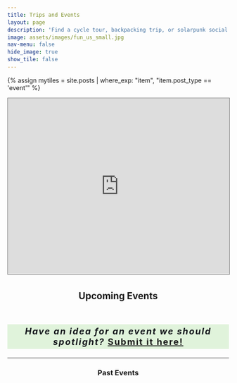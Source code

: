 ```yaml
---
title: Trips and Events
layout: page
description: 'Find a cycle tour, backpacking trip, or solarpunk social near you'
image: assets/images/fun_us_small.jpg
nav-menu: false
hide_image: true
show_tile: false
---
```


{% assign mytiles = site.posts | where_exp: "item", "item.post_type == 'event'" %}

<!-- Main -->
<div id="main">


<section id="one">
    <div class="inner" style="padding:0">
        <div class="iframeholder image right">
            <iframe src="https://calendar.google.com/calendar/embed?height=600&wkst=1&bgcolor=%234285F4&ctz=America%2FChicago&showPrint=0&showCalendars=0&showNav=1&showTitle=0&src=c29sYXJwdW5rdHJhdmVsQGdtYWlsLmNvbQ&color=%23039BE5" style="border:solid 1px #777" width="100%" height="400" frameborder="0" scrolling="no"></iframe>
        </div>
    </div>
</section>
<h2 style="text-align:center;padding-top:0.2em;">Upcoming Events</h2>

<section id="two" class="shrink"></section>

<section style="clear:both;padding-top:1em;">
    <p style="text-align:center;font-size: 20px;padding: 4px ;letter-spacing: 2px;color: #14171c;background: #e0f3db;font-weight:700;"> <i>Have an idea for an event we should spotlight? </i> <a href="#" onclick="document.getElementById('modform2').style.display='block'; return false;">Submit it here!</a></p>
</section>

<hr>

<section id="three" class="spotlights-small" style="clear:both;">
    <h3 style="text-align:center;">Past Events</h3>
</section>


<script>
today = new Date()
console.log(today)
format_today = today.getFullYear()*10000 + (today.getMonth()+1)*100 + today.getDate();
console.log(format_today)
fetch("https://docs.google.com/spreadsheets/d/1FH5pfClecsTA_4hLp5HJ7JOL2wkj6QO1GQ0oDPgBRjo/gviz/tq?tqx=out:json")
    .then(res => res.text())
    .then(text => {
        meta_result = JSON.parse(text.substr(47).slice(0, -2))
        console.log(meta_result)
        keys = []
        for (var i = 0; i < 5; i += 1){
          keys.push(meta_result.table.cols[i].label)
        }
        var data = {};
        for (var i = 0; i < meta_result.table.rows.length; i += 1) {
          to_push = {};
          for (var j = 0; j < 7; j += 1){
            if (meta_result.table.rows[i].c[j] != null){
                to_push[keys[j]]=meta_result.table.rows[i].c[j].v
            }
          }
          data[meta_result.table.rows[i].c[0].v] = to_push
        }
        for (var i in data){
          d = data[i]
          var newElement = document.createElement("section");
          to_add = `<div class="content" >
                        <div class="inner" >
                            <header>
                                <h3><a target="_blank" href="${d.link}">${d.name}</a></h3>
                            </header>
                            <p>${d.desc}</p>
                            <ul class="actions">
                                <li><a target="_blank" href="${d.link}" class="button">Learn more</a></li>
                            </ul>
                        </div>
                    </div>
                </section>`
          if (d.image) {
            to_add = `<a href="${d.link}" target="_blank" class="image" style="max-height:300px;overflow:hidden;">
                        <img src="${d.image}" alt="" data-position="center center" />
                    </a>` + to_add
          }else{
            to_add = `<a href="${d.link}" target="_blank" class="image" style="max-height:300px;overflow:hidden;">
                        <img src="assets/images/sptc.png" alt="" data-position="center center" />
                    </a>` + to_add
          }
          newElement.innerHTML = to_add
          console.log(d.date)
          if(d.date>format_today){ //TODO: make date test
            document.getElementById("two").appendChild(newElement);
          }else{
            document.getElementById("three").appendChild(newElement);
          }
    }
    })
</script>

</div>
